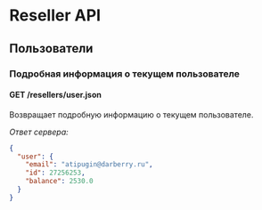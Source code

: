 Reseller API
============

Пользователи
------------

### Подробная информация о текущем пользователе

#### GET /resellers/user.json

Возвращает подробную информацию о текущем пользователе.

*Ответ сервера:*

```json
{
  "user": {
    "email": "atipugin@darberry.ru",
    "id": 27256253,
    "balance": 2530.0
  }
}
```
